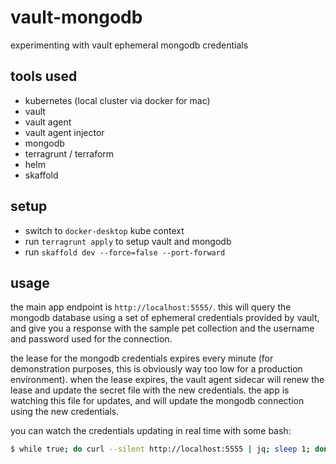 # vault-mongodb

experimenting with vault ephemeral mongodb credentials

## tools used

- kubernetes (local cluster via docker for mac)
- vault
- vault agent
- vault agent injector
- mongodb
- terragrunt / terraform
- helm
- skaffold

## setup

- switch to `docker-desktop` kube context
- run `terragrunt apply` to setup vault and mongodb
- run `skaffold dev --force=false --port-forward`

## usage

the main app endpoint is `http://localhost:5555/`. this will query the mongodb database using
a set of ephemeral credentials provided by vault, and give you a response with the sample
pet collection and the username and password used for the connection.

the lease for the mongodb credentials expires every minute (for demonstration purposes, this
is obviously way too low for a production environment). when the lease expires, the vault agent
sidecar will renew the lease and update the secret file with the new credentials. the app is watching
this file for updates, and will update the mongodb connection using the new credentials.

you can watch the credentials updating in real time with some bash:

```bash
$ while true; do curl --silent http://localhost:5555 | jq; sleep 1; done
```
